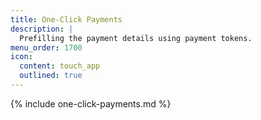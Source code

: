 ```yaml
---
title: One-Click Payments
description: |
  Prefilling the payment details using payment tokens.
menu_order: 1700
icon:
  content: touch_app
  outlined: true
---
```


{% include one-click-payments.md %}
